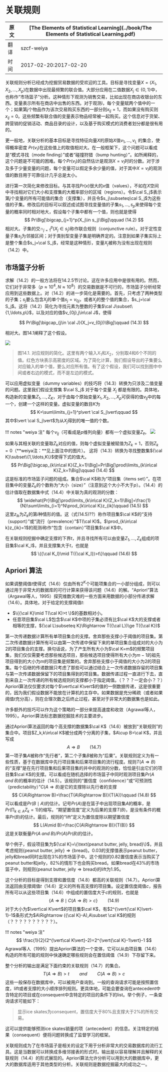 # 关联规则

| 原文   | [The Elements of Statistical Learning](../book/The Elements of Statistical Learning.pdf) |
| ---- | ---------------------------------------- |
| 翻译   | szcf-weiya                               |
| 时间   | 2017-02-20:2017-02-20                    |

关联规则分析已经成为挖掘贸易数据的受欢迎的工具。目标是寻找变量$X=(X_1,X_2,\ldots,X_p)$在数据中出现最频繁的联合值。大部分应用在二值数据$X_j\in\{0,1\}$中，也称作“市场篮子”分析。这种情形下观测为销售交易，比如出现在商店收银台的东西。变量表示所有在商店中出售的东西。对于观测$i$，每个变量赋两个值中的一个；如果第$j$个物品作为该次交易购买东西的一部分则$x_{ij}=1$，而如果没有购买则$x_{ij}=0$。这些频繁有联合值的变量表示物品经常被一起购买。这个信息对于货架、跨营销的促销活动、商品目录的设计，以及基于购买模式的消费者划分都是很有用的。

更一般地，关联分析的基本目标是寻找特征向量$X$的原始$X$值$v_1,\ldots,v_L$ 的集合，使得概率密度 $Pr(v_l)$在这些值上的取值相对大。在一般框架下，这个问题可以看成是“模式寻找（mode finding）”或者“碰撞狩猎（bump hunting）”。如所阐释的，这个问题是不可能的困难。每个$Pr(v_l)$的自然估计是观测$X=v_l$时的分数。对于涉及多于少量变量的问题，每个变量可以假定多余少量的值，对于其中$X=v_l$的观测值的数目用于可靠估计几乎总是太小。

进行第一次简化来修改目标。与其寻找$Pr(x)$很大的$x$值（values），不如在$X$空间中寻找相对它们大小和支撑集的大概率部分的区域（regions）。令$\cal S_j$表示第$j$个变量的所有可能值的集合（支撑集），并且令$s_j\subseteq\cal S_j$为这些值的子集。修改后的目标可以叙述成试图寻找变量值的子集$s_1,\ldots,s_p$来使得每个变量的概率同时相对地大，假设每个子集中都有一个值，则也就是使得
$$
Pr\Big[\bigcap_{j=1}^p(X_j\in s_j)\Big]\qquad (14.2)
$$
相对大。子集的交$\cap_{j=1}^p(X_j\in s_j)$称作联合规则（conjunctive rule）。对于定性变量子集$s_j$为邻接区间；对于类别型变量子集是明确界定的。注意到如果子集实际上是整个集合$s_j=\cal S_j$，经常是这种情形，变量$X_j$被称为没有出现在规则（14.2）中。

## 市场篮子分析

求解（14.2）的一般方法将在14.2.5节讨论。这在许多应用中是很有用的。然而，它们对于非常多（$p\approx 10^4,N\approx 10^8$）的交易数据是不可行的，市场篮子分析经常应用到这些数据上。对（14.2）的进一步简化是需要的。首先，只考虑了两种类型的子集；$s_j$要么包含$X_j$的单个值$s_j=v_{0j}$，或者$X_j$的整个值的集合，$s_j=\cal S_j$。这将（14.2）简化为寻找元素为整数的子集$\cal J\subset\{1,\ldots,p\}$，以及对应的值$v_{0j},j\in\cal J$，使得

$$
Pr\Big[\bigcap_{j\in \cal J}(X_j=v_{0j})\Big]\qquad (14.3)
$$

相对大。图14.1阐释了这个假设。

![](../img/14/fig14.1.png)

> 图14.1. 对应规则的简化。这里有两个输入$X_1$和$X_2$，分别取4和6个不同的值。红色方块表示高密度的区域。为了简化计算，我们假设导出的子集要么对应输入的单个值，要么对应所有值。有了这个假设，我们可以找到图中中间或者右边的模式，而不是左边的模式。

可以应用虚拟变量（dummy variables）的技巧将（14.3）转换为只涉及二值变量的问题。这里我们假设支撑集 $\cal S_j$ 对于每个变量 $X_j$ 都是有限的。具体地，构造新的变量集$Z_1,\ldots,Z_K$，对于由每个原始变量$X_1,X_2,\ldots,X_p$可获得的值$v_{lj}$中的每一个，创建一个这样的变量。虚拟变量的数目$K$为
$$
K=\sum\limits_{j=1}^p\vert \cal S_j\vert\qquad 
$$
其中$\vert \cal S_j\vert$为从$X_j$得到的唯一值的个数。

!!! notes "weiya 注"
    每个$v_{lj}$（可看成是$p$维列向量）都有一个虚拟变量$Z_{\ell}$。
    ![](../img/14/pho14.1.png)

如果与其相关联的变量取$Z_k$对应的值，则每个虚拟变量被赋值为$Z_k=1$，否则$Z_k=0$（**weiya注：**见上面注中的图片）。 这将（14.3）转换为寻找整数集${\cal K}\subset\{1,\ldots,K\}$使得下式的值大。
$$
Pr\Big[\bigcap_{k\in\cal K}(Z_k=1)\Big]=Pr\Big[\prod\limits_{k\in\cal K}Z_k=1\Big]\qquad (14.4)
$$
这是标准的市场篮子问题的组成。集合$\cal K$称为“项目集（items set）”。在项目集中的变量$Z_k$的个数称为“大小（size）”（注意到这个大小不大于$p$）。（14.4）的估计值取在数据集中式（14.4）中关联为真的观测的分数：
$$
\widehat{Pr}\Big[\prod\limits_{k\in\cal K}(Z_k=1)\Big]=\frac{1}{N}\sum\limits_{i=1}^N\prod_{k\in\cal K}z_{ik}\qquad (14.5)
$$
这里$z_{ik}$为$Z_k$的第$i$种情形的值。这（式(14.5)??）称作项目集$\cal K$的“支持（support）”或“流行（prevalence）”$T(\cal K)$。$\prod_{k\in\cal k}z_{ik}=1$的观测$i$称作“包含（contain）”项目集$\cal K$中。

在关联规则挖掘中确定支撑的下界$t$，并且寻找所有可以由变量$Z_1,\ldots,Z_k$组成的项目集$\cal K_l$，并且支撑集大于$t$，也就是
$$
\{{\cal K_l}\mid T({\cal K_l})>t\}\qquad (14.6)
$$

## Apriori 算法

如果调整阈值$t$使得式（14.6）仅由所有$2^K$个可能项集合的一小部分组成，则可以通过用于非常大的数据库的可行计算来获得该问题（14.6）的解。“Apriori”算法（Argawal等人，1995）探究维数灾难的一些方面来用数据的小部分传递求解（14.6）。具体地，对于给定的支撑阈值$t$:

- $\{{\cal K}\mid T(\cal K)>t \}$的基数相对小。
- 任意项目集$\cal L$包含$\cal K$中项的子集必须有比$\cal K$大的支撑或者相等的支撑，${\cal L\subseteq K}\Rightarrow T({\cal L})\ge T({\cal K})$

第一次传递数据计算所有单项目集合的支撑。舍弃那些支撑小于阈值的项目集。第二次传递数据计算所有可以由第一次传递中保留下来的单项目集合组成对的大小为2的项目集合的支撑。换句话说，为了产生所有大小为$\cal K=m$的频繁项目集，我们仅仅需要考虑那些候选项目，那些候选项目使得所有大小为$m-1$的祖先项目得到的大小为$m$的项目集是频繁的。舍弃那些支撑小于阈值的大小为2的项目集。每个后继的传递数据只考虑了那些可以通过结合上一次传递数据存留的项目集与第一次传递数据保留下的项目集得到的项目集。数据传递过程一直进行下去，直到来自上一次传递的所有候选规则的支撑都小于指定阈值。（？？？一定会小？？）Apriori算法仅仅要求对每个$\vert\cal K\vert$的值的一侧数据传递，这是很重要的，因为我们假设数据不能放在计算机的主存中。如果数据是充分稀疏（或者如果阈值$t$充分高），则在合理次数之后终止过程，甚至对于非常大的数据集也是如此。

许多额外的技巧可以作为这个策略的一部分来提高速度和收敛（Agrawal等人，1995）。Apriori算法标志数据挖掘技术的主要进步。

通过Apriori算法返回的每个高支撑的数据集$\cal K$（14.6）被放到“关联规则”的集合中。项目$Z_k,k\in\cal K$被分成两个分离的子集，$A\cup B=\cal K$，并且写成
$$
A\Rightarrow B\qquad (14.7)
$$
第一项子集$A$被称作“先行者”，第二个子集$B$被称为“后果”。关联规则定义为有一些性质，基于在数据库中先行项目集和后果项目集的流行程度。规则$T(A\Rightarrow B)$的“支撑”是在先行项目集和后果项目集的并中的观测的分数，恰恰是引出它们的项目集$\cal K$的支撑。可以看成在随机选择的市场篮子中同时观测项目集$Pr(A\; and\; B)$的概率的估计（14.5）。该规则的“置信度（confidence）”或“可预测性（predictability）”$C(A\Rightarrow B)$是它的支撑除以先行者的支撑
$$
C(A\Rightarrow B)=\frac{T(A\Rightarrow B)}{T(A)}\qquad (14.8)
$$
可以看成是$Pr(B\mid A)$的估计。记号$Pr(A)$是在篮子中出现项目集$A$的概率，是$Pr(\prod_{k\in A}Z_k=1)$的缩写。“期望置信度”定义为后果的支撑$T(B)$，是没有条件的概率$Pr(B)$的估计。最后，规则的“lift”定义为置信度除以期望置信度
$$
L(A\mid B)=\frac{C(A\Rightarrow B)}{T(B)}
$$
这是关联衡量$Pr(A\; and\; B)/Pr(A)Pr(B)$的估计。

举个例子，假设项目集为${\cal K}=\{\text{peanut butter, jelly, bread}\}$，并且考虑规则$\{\text{peanut butter, jelly}\}\Rightarrow \{\text{bread}\}$。0.03的支撑值表示peanut butter，jelly和bread同时出现在3%的市场篮子中。这个规则的0.82置信度表示当购买了peanut butter和jelly，82%的情形下也会购买bread。如果bread在43%的市场篮子中，则规则$\{\text{peanut butter, jelly}\Rightarrow \text{bread}\}$的lift为1.95。

这个分析的目标是得到支撑和置信度（14.8）都高的关联规则（14.7）。Apriori算法返回由支撑阈值$t$（14.6）定义的所有高支撑的项目集。设定置信度阈值$c$，报告所有可以从这些项目集（14.6）中组成的置信度大于$c$的规则，也就是
$$
\{A\Rightarrow B\mid C(A\Rightarrow B)>c\}\qquad (14.9)
$$
对于大小为$\vert\cal K\vert$的项目集$\cal K$，有$2^{\vert{\cal K}\vert-1}-1$条形式为$A\Rightarrow ({\cal K}-A),A\subset \cal K$的规则（？？？？？？？？？？）。

!!! notes "weiya 注"
$$
\frac{1}{2}(2^{\vert\cal K\vert}-2)=2^{\vert{\cal K}-1\vert}-1
$$
Agrawal等人（1995）提出Apriori算法的一个变体，它可以从由项目集（14.6）构造的所有可能的规则中快速确定哪些规则会在置信阈值（14.9）下存留下来。

整个分析的输出是满足下面约束的关联规则（14.7）的集合。
$$
T(A\Rightarrow B)>t\qquad and\qquad C(A\Rightarrow B)>c
$$
这些一般保存在数据库中，可以被用户查询到。一般的查询请求可能是按照置信度，lift或者支撑的大小顺序排列规则。更具体地，可能会要查询在antecedent中含特定的项目或在consequent中含特定的项目的条件下的list。举个例子，一条查询请求可能如下：

> 显示ice skates为consequent，置信度大于80%且支撑大于2%的所有交易。

这可以提供能够预测ice skates销量的项（antecedent）的信息。关注特定的结果（consequent）便将问题转换成了监督学习的框架。

关联规则成为了在市场篮子是相关的设定下用于分析非常大的交易数据库的流行工具。这是当数据可以转换成多维邻接表的形式时。输出是以容易理解并且解释的关联规则（14.4）的形式展现的。Apriori算法允许分析可以用到大的数据库中，更大的数据库适用于其他类型的分析。关联规则是数据挖掘最大的成功之一。

